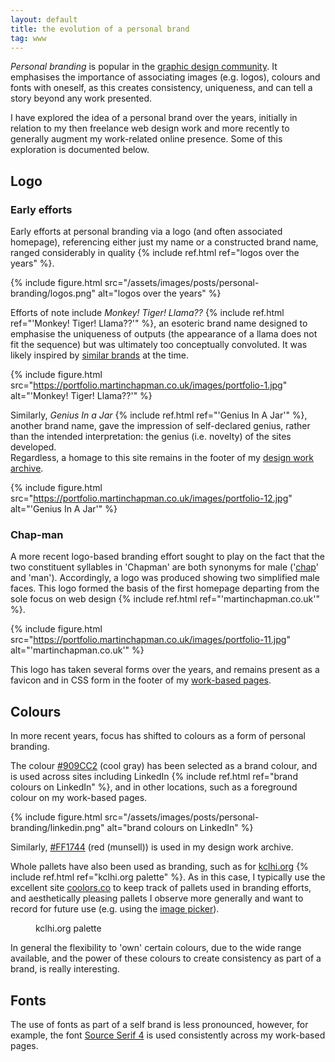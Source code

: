 ```yaml
---
layout: default
title: the evolution of a personal brand
tag: www
---
```


_Personal branding_ is popular in the [graphic design community](https://yesimadesigner.com/brand-yourself-designers/).
It emphasises the importance of associating images (e.g. logos), colours and fonts with oneself, as this creates consistency, uniqueness, and can tell a story beyond any work presented.

I have explored the idea of a personal brand over the years, initially in relation to my then freelance web design work and more recently to generally augment my work-related online presence. 
Some of this exploration is documented below.

## Logo

### Early efforts

Early efforts at personal branding via a logo (and often associated homepage), referencing either just my name or a constructed brand name, ranged considerably in quality {% include ref.html ref="logos over the years" %}.

{%
  include figure.html
  src="/assets/images/posts/personal-branding/logos.png"
  alt="logos over the years"
%}

Efforts of note include _Monkey! Tiger! Llama??_ {% include ref.html ref="'Monkey! Tiger! Llama??'" %}, an esoteric brand name designed to emphasise the uniqueness of outputs (the appearance of a llama does not fit the sequence) but was ultimately too conceptually convoluted.
It was likely inspired by [similar brands](https://web.archive.org/web/20161004200032/http://3sheep.co.uk/) at the time.

{%
  include figure.html
  src="https://portfolio.martinchapman.co.uk/images/portfolio-1.jpg"
  alt="'Monkey! Tiger! Llama??'"
%}

Similarly, _Genius In a Jar_ {% include ref.html ref="'Genius In A Jar'" %}, another brand name, gave the impression of self-declared genius, rather than the intended interpretation: the genius (i.e. novelty) of the sites developed.
<br />
Regardless, a homage to this site remains in the footer of my [design work archive](https://portfolio.martinchapman.co.uk).

{%
  include figure.html
  src="https://portfolio.martinchapman.co.uk/images/portfolio-12.jpg"
  alt="'Genius In A Jar'"
%}



### Chap-man

A more recent logo-based branding effort sought to play on the fact that the two constituent syllables in 'Chapman' are both synonyms for male ('[chap](https://dictionary.cambridge.org/dictionary/english/chap)' and 'man').
Accordingly, a logo was produced showing two simplified male faces.
This logo formed the basis of the first homepage departing from the sole focus on web design {% include ref.html ref="'martinchapman.co.uk'" %}.

{%
  include figure.html
  src="https://portfolio.martinchapman.co.uk/images/portfolio-11.jpg"
  alt="'martinchapman.co.uk'"
%}

This logo has taken several forms over the years, and remains present as a favicon and in CSS form in the footer of my [work-based pages](https://martinchapman.co.uk).

## Colours

In more recent years, focus has shifted to colours as a form of personal branding.

The colour <span class="chapman p-2"><a href="https://coolors.co/909cc2">#909CC2</a></span> (cool gray) has been selected as a brand colour, and is used across sites including LinkedIn {% include ref.html ref="brand colours on LinkedIn" %}, and in other locations, such as a foreground colour on my work-based pages.

{%
  include figure.html
  src="/assets/images/posts/personal-branding/linkedin.png"
  alt="brand colours on LinkedIn"
%}

Similarly, <span class="jar p-2"><a href="https://coolors.co/ff1744">#FF1744</a></span> (red (munsell)) is used in my design work archive.

Whole pallets have also been used as branding, such as for [kclhi.org](https://kclhi.github.io/) {% include ref.html ref="kclhi.org palette" %}.
As in this case, I typically use the excellent site [coolors.co](https://coolors.co/u/martinchapman) to keep track of pallets used in branding efforts, and aesthetically pleasing pallets I observe more generally and want to record for future use (e.g. using the [image picker](https://coolors.co/image-picker)).

<figure id="kclhi.org-palette" class="image">
  <script src="https://coolors.co/palette-widget/widget.js"></script>
  <script data-id="04163045228837593">
    new CoolorsPaletteWidget("04163045228837593", ["1a535c","4ecdc4","f7fff7","ff6b6b","ffe66d"],"kclhi.org"); 
  </script>
  <figcaption>kclhi.org palette</figcaption>
</figure>

In general the flexibility to 'own' certain colours, due to the wide range available, and the power of these colours to create consistency as part of a brand, is really interesting.

## Fonts

The use of fonts as part of a self brand is less pronounced, however, for example, the font [Source Serif 4](https://fonts.google.com/specimen/Source+Serif+4) is used consistently across my work-based pages.
